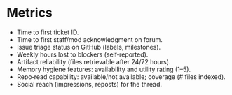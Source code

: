<!-- status: stub; target: 150+ words -->
<!-- status: stub; target: 150+ words -->
<!-- status: stub; target: 150+ words -->
# Metrics
- Time to first ticket ID.  
- Time to first staff/mod acknowledgment on forum.  
- Issue triage status on GitHub (labels, milestones).  
- Weekly hours lost to blockers (self‑reported).  
- Artifact reliability (files retrievable after 24/72 hours).  
- Memory hygiene features: availability and utility rating (1–5).  
- Repo‑read capability: available/not available; coverage (# files indexed).  
- Social reach (impressions, reposts) for the thread.



